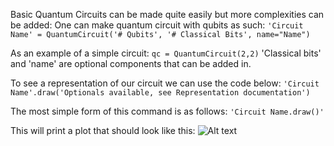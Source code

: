 Basic Quantum Circuits can be made quite easily but more complexities can be added:
One can make quantum circuit with qubits as such:
```'Circuit Name' = QuantumCircuit('# Qubits', '# Classical Bits', name="Name")```

As an example of a simple circuit:
```qc = QuantumCircuit(2,2)```
'Classical bits' and 'name' are optional components that can be added in.

To see a representation of our circuit we can use the code below:
```'Circuit Name'.draw('Optionals available, see Representation documentation')```

The most simple form of this command is as follows:
```'Circuit Name.draw()'```

This will print a plot that should look like this:
![Alt text](BasicCircuit.PNG?raw=true "Optional Title")
